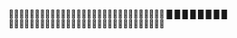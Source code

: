 󰹞󰹞󰹞󰹞󰹞󰹞󰹞󰹞󰹞󰹞󰹞󰹞󰹞󰹞󰹞󰹞󰹞󰹞󰹞󰹞󰹞󰹞󰹞󰹞󰹞󰹞󰹞󰹞󰹞󰹞
█                            █
█                            █
█                            █
█                            █
󰹞󰹞󰹞󰹞󰹞󰹞󰹞󰹞󰹞󰹞󰹞󰹞󰹞󰹞󰹞󰹞󰹞󰹞󰹞󰹞󰹞󰹞󰹞󰹞󰹞󰹞󰹞󰹞󰹞󰹞
